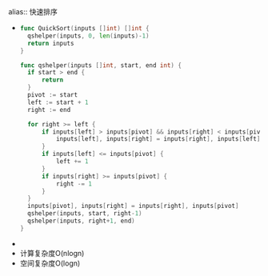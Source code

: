 alias:: 快速排序

- ```go
  func QuickSort(inputs []int) []int {
  	qshelper(inputs, 0, len(inputs)-1)
  	return inputs
  }
  
  func qshelper(inputs []int, start, end int) {
  	if start > end {
  		return
  	}
  	pivot := start
  	left := start + 1
  	right := end
  
  	for right >= left {
  		if inputs[left] > inputs[pivot] && inputs[right] < inputs[pivot] {
  			inputs[left], inputs[right] = inputs[right], inputs[left]
  		}
  		if inputs[left] <= inputs[pivot] {
  			left += 1
  		}
  		if inputs[right] >= inputs[pivot] {
  			right -= 1
  		}
  	}
  	inputs[pivot], inputs[right] = inputs[right], inputs[pivot]
  	qshelper(inputs, start, right-1)
  	qshelper(inputs, right+1, end)
  }
  ```
-
- 计算复杂度O(nlogn)
- 空间复杂度O(logn)